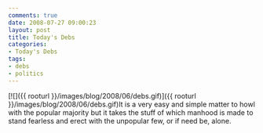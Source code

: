 ```yaml
---
comments: true
date: 2008-07-27 09:00:23
layout: post
title: Today's Debs
categories:
- Today's Debs
tags:
- debs
- politics
---
```


[![]({{ rooturl }}/images/blog/2008/06/debs.gif)]({{ rooturl }}/images/blog/2008/06/debs.gif)It is a very easy and simple matter to howl with the popular majority but it takes the stuff of which manhood is made to stand fearless and erect with the unpopular few, or if need be, alone.
